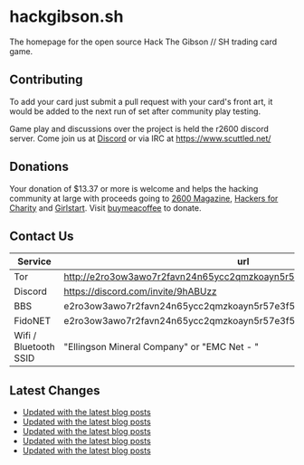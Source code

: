 # hackgibson.sh
The homepage for the open source Hack The Gibson // SH trading card game.


## Contributing

To add your card just submit a pull request with your card's front art, it would be added to the next run of set after community play testing.

Game play and discussions over the project is held the r2600 discord server. Come join us at [Discord](https://discord.com/invite/9hABUzz) or via IRC at https://www.scuttled.net/


## Donations

Your donation of $13.37 or more is welcome and helps the hacking community at large with proceeds going to [2600 Magazine](https://2600.com/), [Hackers for Charity](https://hackersforcharity.org) and [Girlstart](https://girlstart.org).  Visit [buymeacoffee](https://www.buymeacoffee.com/hackgibson.sh) to donate.


## Contact Us

Service | url
-|-
Tor | http://e2ro3ow3awo7r2favn24n65ycc2qmzkoayn5r57e3f56nvjwdcgg32ad.onion
Discord | https://discord.com/invite/9hABUzz
BBS | e2ro3ow3awo7r2favn24n65ycc2qmzkoayn5r57e3f56nvjwdcgg32ad.onion:23
FidoNET | e2ro3ow3awo7r2favn24n65ycc2qmzkoayn5r57e3f56nvjwdcgg32ad.onion:24554
Wifi / Bluetooth SSID | "Ellingson Mineral Company" or "EMC Net - <fidonet address>"

## Latest Changes
<!-- BLOG-POST-LIST:START -->
- [Updated with the latest blog posts](https://github.com/DFW2600/hackgibson.sh/commit/e1b5d7cab902c2210a6d83e6659c4f07974dbbf8)
- [Updated with the latest blog posts](https://github.com/DFW2600/hackgibson.sh/commit/993892c5c2fc86eeefef4c1fc014e694db01373f)
- [Updated with the latest blog posts](https://github.com/DFW2600/hackgibson.sh/commit/186a0b184c7abcc491ef5ca9cc6ffc45c63631f3)
- [Updated with the latest blog posts](https://github.com/DFW2600/hackgibson.sh/commit/85ce901d4fa718090f08a48e86e93037426550c2)
- [Updated with the latest blog posts](https://github.com/DFW2600/hackgibson.sh/commit/6d9422b8bf2999b031ae2200c594e8f79d683d09)
<!-- BLOG-POST-LIST:END -->

